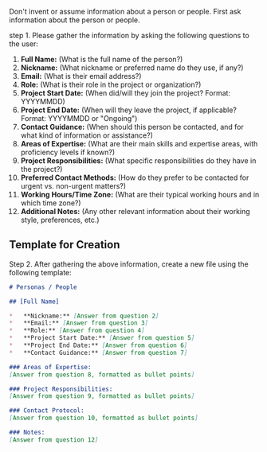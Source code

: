Don't invent or assume information about a person or people.
First ask information about the person or people.

step 1.
Please gather the information by asking the following questions to the user:

1. **Full Name:** (What is the full name of the person?)
2. **Nickname:** (What nickname or preferred name do they use, if any?)
3. **Email:** (What is their email address?)
4. **Role:** (What is their role in the project or organization?)
5. **Project Start Date:** (When did/will they join the project? Format: YYYYMMDD)
6. **Project End Date:** (When will they leave the project, if applicable? Format: YYYYMMDD or "Ongoing")
7. **Contact Guidance:** (When should this person be contacted, and for what kind of information or assistance?)
8. **Areas of Expertise:** (What are their main skills and expertise areas, with proficiency levels if known?)
9. **Project Responsibilities:** (What specific responsibilities do they have in the project?)
10. **Preferred Contact Methods:** (How do they prefer to be contacted for urgent vs. non-urgent matters?)
11. **Working Hours/Time Zone:** (What are their typical working hours and in which time zone?)
12. **Additional Notes:** (Any other relevant information about their working style, preferences, etc.)

## Template for Creation

Step 2.
After gathering the above information, create a new file using the following template:

```markdown
# Personas / People

## [Full Name]

*   **Nickname:** [Answer from question 2]
*   **Email:** [Answer from question 3]
*   **Role:** [Answer from question 4]
*   **Project Start Date:** [Answer from question 5]
*   **Project End Date:** [Answer from question 6]
*   **Contact Guidance:** [Answer from question 7]

### Areas of Expertise:
[Answer from question 8, formatted as bullet points]

### Project Responsibilities:
[Answer from question 9, formatted as bullet points]

### Contact Protocol:
[Answer from question 10, formatted as bullet points]

### Notes:
[Answer from question 12]
```
